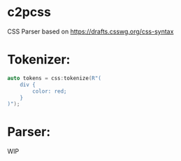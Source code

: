 # c2pcss
CSS Parser based on https://drafts.csswg.org/css-syntax

# Tokenizer:
```cpp
auto tokens = css:tokenize(R"(
    div {
        color: red;
    }
)");
```

# Parser:
WIP
